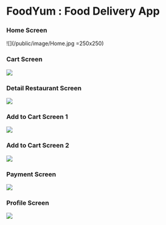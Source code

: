 # FoodYum : Food Delivery App

### Home Screen
![](/public/image/Home.jpg =250x250)

### Cart Screen
![](/public/image/Cart.jpg)

### Detail Restaurant Screen
![](/public/image/DetailRestaurant.jpg)

### Add to Cart Screen 1
![](/public/image/AddToCart1.jpg)

### Add to Cart Screen 2
![](/public/image/AddToCart2.jpg)

### Payment Screen
![](/public/image/Payment.jpg)

### Profile Screen
![](/public/image/Profile.jpg)
